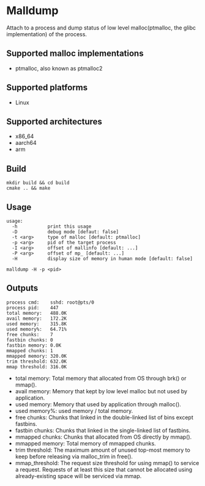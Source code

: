 # Malldump

Attach to a process and dump status of low level malloc(ptmalloc, the glibc implementation) of the process.

## Supported malloc implementations

- ptmalloc, also known as ptmalloc2

## Supported platforms

- Linux

## Supported architectures

- x86_64
- aarch64
- arm

## Build
```
mkdir build && cd build
cmake .. && make
```

## Usage

```
usage:
  -h           print this usage
  -D           debug mode [defaut: false]
  -t <arg>     type of malloc [default: ptmalloc]
  -p <arg>     pid of the target process
  -I <arg>     offset of mallinfo [default: ...]
  -P <arg>     offset of mp_ [default: ...]
  -H           display size of memory in human mode [default: false]
```
```
malldump -H -p <pid>
```

## Outputs

```
process cmd:    sshd: root@pts/0
process pid:    447
total memory:   488.0K
avail memory:   172.2K
used memory:    315.8K
used memory%:   64.71%
free chunks:    7
fastbin chunks: 0
fastbin memory: 0.0K
mmapped chunks: 1
mmapped memory: 320.0K
trim threshold: 632.0K
mmap threshold: 316.0K
```

- total memory: Total memory that allocated from OS through brk() or mmap().
- avail memory: Memory that kept by low level malloc but not used by application.
- used memory: Memory that used by application through malloc().
- used memory%: used memory / total memory.
- free chunks: Chunks that linked in the double-linked list of bins except fastbins.
- fastbin chunks: Chunks that linked in the single-linked list of fastbins.
- mmapped chunks: Chunks that allocated from OS directly by mmap().
- mmapped memory: Total memory of mmapped chunks.
- trim threshold: The maximum amount of unused top-most memory to keep before releasing via malloc_trim in free().
- mmap_threshold: The request size threshold for using mmap() to service a request. Requests of at least this size that cannot be allocated using already-existing space will be serviced via mmap.
